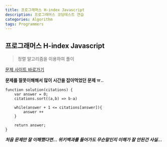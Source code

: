 ```yaml
---
title: 프로그래머스 H-index Javascript
description: 프로그래머스 코딩테스트 연습
categories: Algorithm
tags: Programmers
---
```


## 프로그래머스 H-index Javascript

> 정렬 알고리즘을 이용하여 풀이

[문제 사이트 바로가기](https://programmers.co.kr/learn/courses/30/lessons/42747)

**문제를 잘못이해해서 많이 시간을 잡아먹었던 문제 ㅠ..**

```
function solution(citations) {
    var answer = 0;
    citations.sort((a,b) => b-a)

    while(answer + 1 <= citations[answer]){
        answer ++
    }

    return answer;
}
```

_**처음 문제만 잘 이해했다면... 위키백과를 들어가도 무슨말인지 이해가 잘 안된건 사실...**_
